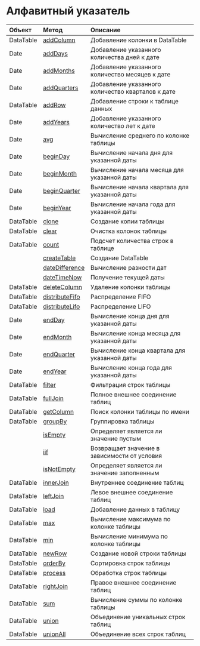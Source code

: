 # Алфавитный указатель

| Объект    | Метод                                                      | Описание                                          |
| :-------- | :--------------------------------------------------------- | :------------------------------------------------ |
| DataTable | [addColumn](dataTable.md#addColumn)                        | Добавление колонки в DataTable                    |
| Date      | [addDays](dateFunctions.md#adddays)                        | Добавление указанного количества дней к дате      |
| Date      | [addMonths](dateFunctions.md#addmonths)                    | Добавление указанного количество месяцев к дате   |
| Date      | [addQuarters](dateFunctions.md#addquarters)                | Добавление указанного количество кварталов к дате |
| DataTable | [addRow](dataTable.md#addrow)                              | Добавление строки к таблице данных                |
| Date      | [addYears](dateFunctions.md#addyears)                      | Добавление указанного количество лет к дате       |
| Date      | [avg](dataTable.md#avg)                                    | Вычисление среднего по колонке таблицы            |
| Date      | [beginDay](dateFunctions.md#beginday)                      | Вычисление начала дня для указанной даты          |
| Date      | [beginMonth](dateFunctions.md#beginmonth)                  | Вычисление начала месяца для указанной даты       |
| Date      | [beginQuarter](dateFunctions.md#beginquarter)              | Вычисление начала квартала для указанной даты     |
| Date      | [beginYear](dateFunctions.md#beginyear)                    | Вычисление начала года для указанной даты         |
| DataTable | [clone](dataTable.md#clone)                                | Создание копии таблицы                            |
| DataTable | [clear](dataTable.md#clear)                                | Очистка колонок таблицы                           |
| DataTable | [count](dataTable.md#count)                                | Подсчет количества строк в таблице                |
|           | [createTable](dataTable.md#createtable)                    | Cоздание DataTable                                |
|           | [dateDifference](dateFunctions.md#datedifference)          | Вычисление разности дат                           |
|           | [dateTimeNow](dateFunctions.md#datetimenow)                | Получение текущей даты                            |
| DataTable | [deleteColumn](dataTable.md#deletecolumn)                  | Удаление колонки таблицы                          |
| DataTable | [distributeFifo](dataTableDistribution.md#distribute-fifo) | Распределение FIFO                                |
| DataTable | [distributeLifo](dataTableDistribution.md#distribute-lifo) | Распределение LIFO                                |
| Date      | [endDay](dateFunctions.md#endday)                          | Вычисление конца дня для указанной даты           |
| Date      | [endMonth](dateFunctions.md#endmonth)                      | Вычисление конца месяца для указанной даты        |
| Date      | [endQuarter](dateFunctions.md#endquarter)                  | Вычисление конца квартала для указанной даты      |
| Date      | [endYear](dateFunctions.md#endyear)                        | Вычисление конца года для указанной даты          |
| DataTable | [filter](dataTable.md#filter)                              | Фильтрация строк таблицы                          |
| DataTable | [fullJoin](dataTableJoins.md#full-join)                    | Полное внешнее соединение таблиц                  |
| DataTable | [getColumn](dataTable.md#getcolumn)                        | Поиск колонки таблицы по имени                    |
| DataTable | [groupBy](dataTable.md#groupby)                            | Группировка таблицы                               |
|           | [isEmpty](otherFunctions.md#isempty)                       | Определяет является ли значение пустым            |
|           | [iif](otherFunctions.md#iif)                               | Возвращает значение в зависимости от условия      |
|           | [isNotEmpty](otherFunctions.md#isnotempty)                 | Определяет является ли значение заполненным       |
| DataTable | [innerJoin](dataTableJoins.md#inner-join)                  | Внутреннее соединение таблиц                      |
| DataTable | [leftJoin](dataTableJoins.md#left-join)                    | Левое внешнее соединение таблиц                   |
| DataTable | [load](dataTable.md#load)                                  | Добавление данных в таблицу                       |
| DataTable | [max](dataTable#max)                                       | Вычисление максимума по колонке таблицы           |
| DataTable | [min](dataTable#min)                                       | Вычисление минимума по колонке таблицы            |
| DataTable | [newRow](dataTable.md#newrow)                              | Создание новой строки таблицы                     |
| DataTable | [orderBy](dataTable.md#orderby)                            | Сортировка строк таблицы                          |
| DataTable | [process](dataTable.md#process)                            | Обработка строк таблицы                           |
| DataTable | [rightJoin](dataTableJoins.md#right-join)                  | Правое внешнее соединение таблиц                  |
| DataTable | [sum](dataTable.md#sum)                                    | Вычисление суммы по колонке таблицы               |
| DataTable | [union](dataTable.md#union)                                | Объединение уникальных строк таблиц               |
| DataTable | [unionAll](dataTable.md#unionall)                          | Объединение всех строк таблиц                     |
